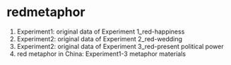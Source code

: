 # redmetaphor
1. Experiment1: original data of Experiment 1_red-happiness
2. Experiment2: original data of Experiment 2_red-wedding
3. Experiment2: original data of Experiment 3_red-present political power
4. red metaphor in China: Experiment1-3 metaphor materials
